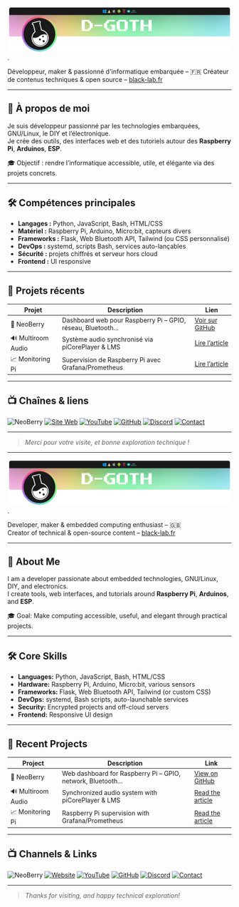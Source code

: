 ![Logo Haut de page](https://raw.githubusercontent.com/D-Goth/D-Goth/refs/heads/main/img/Bandeau_DG.png "Logo personnel").

Développeur, maker & passionné d'informatique embarquée – 🇫🇷
Créateur de contenus techniques & open source – [black-lab.fr](https://www.black-lab.fr)

---

## 🚀 À propos de moi

Je suis développeur passionné par les technologies embarquées, GNU/Linux, le DIY et l’électronique.  
Je crée des outils, des interfaces web et des tutoriels autour des **Raspberry Pi**, **Arduinos**, **ESP**.

🎓 Objectif : rendre l’informatique accessible, utile, et élégante via des projets concrets.

---

## 🛠️ Compétences principales

- **Langages :** Python, JavaScript, Bash, HTML/CSS
- **Matériel :** Raspberry Pi, Arduino, Micro:bit, capteurs divers
- **Frameworks :** Flask, Web Bluetooth API, Tailwind (ou CSS personnalisé)
- **DevOps :** systemd, scripts Bash, services auto-lançables
- **Sécurité :** projets chiffrés et serveur hors cloud
- **Frontend :** UI responsive

---

## 📌 Projets récents

| Projet | Description | Lien |
|--------|-------------|------|
| 🍓 NeoBerry | Dashboard web pour Raspberry Pi – GPIO, réseau, Bluetooth… | [Voir sur GitHub](https://github.com/D-Goth/NeoBerry) |
| 🔊 Multiroom Audio | Système audio synchronisé via piCorePlayer & LMS | [Lire l’article](https://www.black-lab.fr/article/serveur-musique-multiroom-raspberry-pi5-picoreplayer.html) |
| 📈 Monitoring Pi | Supervision de Raspberry Pi avec Grafana/Prometheus | [Lire l’article](https://www.black-lab.fr/article/superviser-raspberry-grafana-prometheus.html) |

---

## 📺 Chaînes & liens

![NeoBerry](https://img.shields.io/badge/🍓-NeoBerry-red)
[![Site Web](https://img.shields.io/badge/Site-black--lab.fr-blue?logo=internet-explorer)](https://www.black-lab.fr)
[![YouTube](https://img.shields.io/badge/YouTube-Black%20Lab-red?logo=youtube)](https://www.youtube.com/@Reviews-Tutos-Black-Lab)
[![GitHub](https://img.shields.io/badge/GitHub-D--Goth-333?logo=github)](https://github.com/D-Goth)
[![Discord](https://img.shields.io/badge/Discord-Rejoindre%20la%20communaut%C3%A9-5865F2?logo=discord)](https://discord.com/invite/xEy69qYseT)
[![Contact](https://img.shields.io/badge/Contact-Formulaire-ff69b4?logo=gmail)](https://www.black-lab.fr/contact)


---

> _Merci pour votre visite, et bonne exploration technique !_

---

![Logo Haut de page](https://raw.githubusercontent.com/D-Goth/D-Goth/refs/heads/main/img/Bandeau_DG.png "Personal Logo").

Developer, maker & embedded computing enthusiast – 🇬🇧  
Creator of technical & open-source content – [black-lab.fr](https://www.black-lab.fr)

---

## 🚀 About Me

I am a developer passionate about embedded technologies, GNU/Linux, DIY, and electronics.  
I create tools, web interfaces, and tutorials around **Raspberry Pi**, **Arduinos**, and **ESP**.

🎓 Goal: Make computing accessible, useful, and elegant through practical projects.

---

## 🛠️ Core Skills

- **Languages:** Python, JavaScript, Bash, HTML/CSS  
- **Hardware:** Raspberry Pi, Arduino, Micro:bit, various sensors  
- **Frameworks:** Flask, Web Bluetooth API, Tailwind (or custom CSS)  
- **DevOps:** systemd, Bash scripts, auto-launchable services  
- **Security:** Encrypted projects and off-cloud servers  
- **Frontend:** Responsive UI design  

---

## 📌 Recent Projects

| Project | Description | Link |
|---------|-------------|------|
| 🍓 NeoBerry | Web dashboard for Raspberry Pi – GPIO, network, Bluetooth… | [View on GitHub](https://github.com/D-Goth/NeoBerry) |
| 🔊 Multiroom Audio | Synchronized audio system with piCorePlayer & LMS | [Read the article](https://www.black-lab.fr/article/serveur-musique-multiroom-raspberry-pi5-picoreplayer.html) |
| 📈 Monitoring Pi | Raspberry Pi supervision with Grafana/Prometheus | [Read the article](https://www.black-lab.fr/article/superviser-raspberry-grafana-prometheus.html) |

---

## 📺 Channels & Links

![NeoBerry](https://img.shields.io/badge/🍓-NeoBerry-red)
[![Website](https://img.shields.io/badge/Site-black--lab.fr-blue?logo=internet-explorer)](https://www.black-lab.fr)
[![YouTube](https://img.shields.io/badge/YouTube-Black%20Lab-red?logo=youtube)](https://www.youtube.com/@Reviews-Tutos-Black-Lab)
[![GitHub](https://img.shields.io/badge/GitHub-D--Goth-333?logo=github)](https://github.com/D-Goth)
[![Discord](https://img.shields.io/badge/Discord-Join%20the%20community-5865F2?logo=discord)](https://discord.com/invite/xEy69qYseT)
[![Contact](https://img.shields.io/badge/Contact-Form-ff69b4?logo=gmail)](https://www.black-lab.fr/contact)

---

> _Thanks for visiting, and happy technical exploration!_  

